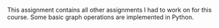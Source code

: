 This assignment contains all other assignments I had to work on for this course. Some basic graph operations are implemented in Python.
